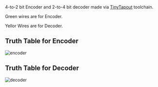 4-to-2 bit Encoder and 2-to-4 bit decoder made via [TinyTapout](https://mailchi.mp/574276e3c9d7/tinytapeout) toolchain.

Green wires are for Encoder.

Yellor Wires are for Decoder.

## Truth Table for Encoder

![encoder](https://static.javatpoint.com/tutorial/digital-electronics/images/encoders3.png)

## Truth Table for Decoder

![decoder](https://circuitdigest.com/sites/default/files/inlineimages/u/Ordinary-Decoder-Truth-Table.png)


